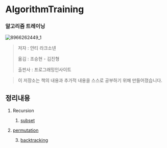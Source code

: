 # AlgorithmTraining

### 알고리즘 트레이닝

![8966262449_1](https://user-images.githubusercontent.com/55838461/73277372-6b564980-422d-11ea-8312-7ddbf154b1ef.jpg)



> 저자 : 안티 라크소넨
>
> 옮김 : 조승현 - 김진형
>
> 출판사 : 프로그래밍인사이트

> 이 저장소는 책의 내용과 추가적 내용을 스스로 공부하기 위해 만들어졌습니다.



## 정리내용

1. Recursion

   1. [subset](https://github.com/leeshinyook/AlgorithmTraining/blob/master/Recursion/subset.md)
   
2. [permutation](https://github.com/leeshinyook/AlgorithmTraining/blob/master/Recursion/permutation.md)
   
   3. [backtracking](https://github.com/leeshinyook/AlgorithmTraining/blob/master/Recursion/BackTracking.md)
   
      
   
